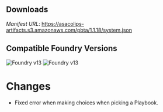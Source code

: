 ## Downloads
_Manifest URL_: https://asacolips-artifacts.s3.amazonaws.com/pbta/1.1.18/system.json

## Compatible Foundry Versions
![Foundry v13](https://img.shields.io/badge/Foundry-v13-green) ![Foundry v13](https://img.shields.io/badge/Foundry-v13-orange)

# Changes
- Fixed error when making choices when picking a Playbook.